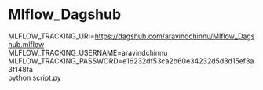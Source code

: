 # Mlflow_Dagshub

MLFLOW_TRACKING_URI=https://dagshub.com/aravindchinnu/Mlflow_Dagshub.mlflow \
MLFLOW_TRACKING_USERNAME=aravindchinnu \
MLFLOW_TRACKING_PASSWORD=e16232df53ca2b60e34232d5d3d15ef3a3f148fa \
python script.py